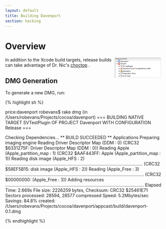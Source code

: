 ```yaml
---
layout: default
title: Building Davenport
section: hacking
---
```


# Overview

<a href="images/builds/targets.png"><img src="images/builds/targets.png" border="0" width="30%" align="right"/></a>

In addition to the Xcode build targets, release builds can take advantage of Dr. Nic's [choctop](http://drnic.github.com/choctop/) . 


## DMG Generation 

To generate a new DMG, run:

{% highlight sh %}

price:davenport robevans$ rake dmg
(in /Users/robevans/Projects/cocoa/davenport)
=== BUILDING NATIVE TARGET SVTestPlugin OF PROJECT Davenport WITH CONFIGURATION Release ===

Checking Dependencies...
** BUILD SUCCEEDED **
Applications
Preparing imaging engine
Reading Driver Descriptor Map (DDM : 0)
   (CRC32 $6331275F: Driver Descriptor Map (DDM : 0))
Reading Apple (Apple_partition_map : 1)
   (CRC32 $AAF443FF: Apple (Apple_partition_map : 1))
Reading disk image (Apple_HFS : 2)
..............................................................................................................
   (CRC32 $58EF5B15: disk image (Apple_HFS : 2))
Reading  (Apple_Free : 3)
...............................................................................................................
   (CRC32 $00000000:  (Apple_Free : 3))
Adding resources
...............................................................................................................
Elapsed Time:  2.669s
File size: 2226259 bytes, Checksum: CRC32 $25461E71
Sectors processed: 28594, 28577 compressed
Speed: 5.2Mbytes/sec
Savings: 84.8%
created: /Users/robevans/Projects/cocoa/davenport/appcast/build/davenport-0.1.dmg

{% endhighlight %}




